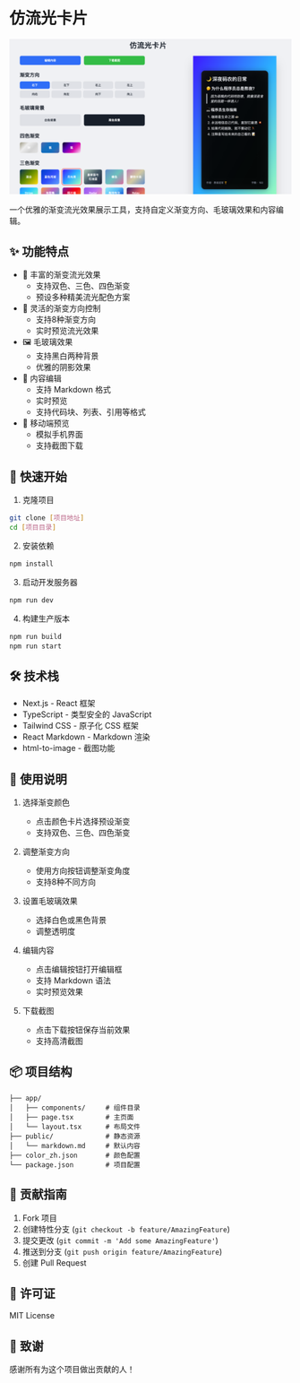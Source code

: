 # 仿流光卡片

![项目截图](images/picture.png)

一个优雅的渐变流光效果展示工具，支持自定义渐变方向、毛玻璃效果和内容编辑。

## ✨ 功能特点

- 🎨 丰富的渐变流光效果
  - 支持双色、三色、四色渐变
  - 预设多种精美流光配色方案
- 🔄 灵活的渐变方向控制
  - 支持8种渐变方向
  - 实时预览流光效果
- 🖼️ 毛玻璃效果
  - 支持黑白两种背景
  - 优雅的阴影效果
- 📝 内容编辑
  - 支持 Markdown 格式
  - 实时预览
  - 支持代码块、列表、引用等格式
- 📱 移动端预览
  - 模拟手机界面
  - 支持截图下载

## 🚀 快速开始

1. 克隆项目
```bash
git clone [项目地址]
cd [项目目录]
```

2. 安装依赖
```bash
npm install
```

3. 启动开发服务器
```bash
npm run dev
```

4. 构建生产版本
```bash
npm run build
npm run start
```

## 🛠️ 技术栈

- Next.js - React 框架
- TypeScript - 类型安全的 JavaScript
- Tailwind CSS - 原子化 CSS 框架
- React Markdown - Markdown 渲染
- html-to-image - 截图功能

## 📝 使用说明

1. 选择渐变颜色
   - 点击颜色卡片选择预设渐变
   - 支持双色、三色、四色渐变

2. 调整渐变方向
   - 使用方向按钮调整渐变角度
   - 支持8种不同方向

3. 设置毛玻璃效果
   - 选择白色或黑色背景
   - 调整透明度

4. 编辑内容
   - 点击编辑按钮打开编辑框
   - 支持 Markdown 语法
   - 实时预览效果

5. 下载截图
   - 点击下载按钮保存当前效果
   - 支持高清截图

## 📦 项目结构

```
├── app/
│   ├── components/     # 组件目录
│   ├── page.tsx        # 主页面
│   └── layout.tsx      # 布局文件
├── public/             # 静态资源
│   └── markdown.md     # 默认内容
├── color_zh.json       # 颜色配置
└── package.json        # 项目配置
```

## 🤝 贡献指南

1. Fork 项目
2. 创建特性分支 (`git checkout -b feature/AmazingFeature`)
3. 提交更改 (`git commit -m 'Add some AmazingFeature'`)
4. 推送到分支 (`git push origin feature/AmazingFeature`)
5. 创建 Pull Request

## 📄 许可证

MIT License

## 👏 致谢

感谢所有为这个项目做出贡献的人！ 